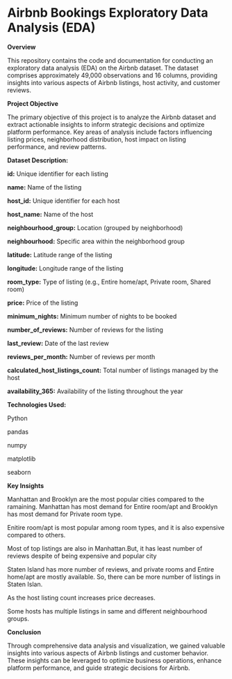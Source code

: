 # **Airbnb Bookings Exploratory Data Analysis (EDA)**

**Overview**


This repository contains the code and documentation for conducting an exploratory data analysis (EDA) on the Airbnb dataset. The dataset comprises approximately 49,000 observations and 16 columns, providing insights into various aspects of Airbnb listings, host activity, and customer reviews.

**Project Objective**


The primary objective of this project is to analyze the Airbnb dataset and extract actionable insights to inform strategic decisions and optimize platform performance. Key areas of analysis include factors influencing listing prices, neighborhood distribution, host impact on listing performance, and review patterns.

**Dataset Description:**


**id:** Unique identifier for each listing

**name:** Name of the listing

**host_id:** Unique identifier for each host

**host_name:** Name of the host

**neighbourhood_group:** Location (grouped by neighborhood)

**neighbourhood:** Specific area within the neighborhood group

**latitude:** Latitude range of the listing

**longitude:** Longitude range of the listing

**room_type:** Type of listing (e.g., Entire home/apt, Private room, Shared room)

**price:** Price of the listing

**minimum_nights:** Minimum number of nights to be booked

**number_of_reviews:** Number of reviews for the listing

**last_review:** Date of the last review

**reviews_per_month:** Number of reviews per month

**calculated_host_listings_count:** Total number of listings managed by the host

**availability_365:** Availability of the listing throughout the year

**Technologies Used:**

Python

pandas

numpy

matplotlib

seaborn

**Key Insights**

Manhattan and Brooklyn are the most popular cities compared to the ramaining. Manhattan has most demand for Entire room/apt and Brooklyn has most demand for Private room type.

Enitire room/apt is most popular among room types, and it is also expensive compared to others.

Most of top listings are also in Manhattan.But, it has least number of reviews despite of being expensive and popular city

Staten Island has more number of reviews, and private rooms and Entire home/apt are mostly available. So, there can be more number of listings in Staten Islan.

As the host listing count increases price decreases.

Some hosts has multiple listings in same and different neighbourhood groups.

**Conclusion**

Through comprehensive data analysis and visualization, we gained valuable insights into various aspects of Airbnb listings and customer behavior. These insights can be leveraged to optimize business operations, enhance platform performance, and guide strategic decisions for Airbnb.


